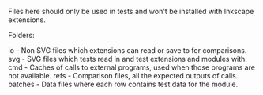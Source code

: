 Files here should only be used in tests and won't be installed with Inkscape extensions.

Folders:

 io - Non SVG files which extensions can read or save to for comparisons.
 svg - SVG files which tests read in and test extensions and modules with.
 cmd - Caches of calls to external programs, used when those programs are not available.
 refs - Comparison files, all the expected outputs of calls.
 batches - Data files where each row contains test data for the module.


